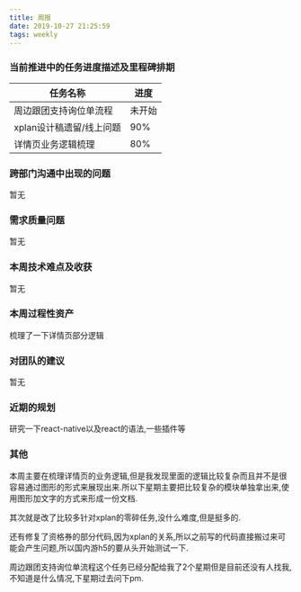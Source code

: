 ```yaml
---
title: 周报
date: 2019-10-27 21:25:59
tags: weekly
---
```


### 当前推进中的任务进度描述及里程碑排期

任务名称 | 进度
--- | ---
周边跟团支持询位单流程 | 未开始
xplan设计稿遗留/线上问题 | 90%
详情页业务逻辑梳理 | 80%

### 跨部门沟通中出现的问题

暂无

### 需求质量问题

暂无

### 本周技术难点及收获

暂无

### 本周过程性资产

梳理了一下详情页部分逻辑

### 对团队的建议

暂无

### 近期的规划

研究一下react-native以及react的语法,一些插件等

### 其他

本周主要在梳理详情页的业务逻辑,但是我发现里面的逻辑比较复杂而且并不是很容易通过图形的形式来展现出来.所以下星期主要把比较复杂的模块单独拿出来,使用图形加文字的方式来形成一份文档.

其次就是改了比较多针对xplan的零碎任务,没什么难度,但是挺多的.

还有修复了资格券的部分代码,因为xplan的关系,所以之前写的代码直接搬过来可能会产生问题,所以国内游h5的要从头开始测试一下.

周边跟团支持询位单流程这个任务已经分配给我了2个星期但是目前还没有人找我,不知道是什么情况,下星期过去问下pm.

